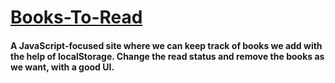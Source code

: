 # [Books-To-Read](https://mohd-arz.github.io/Books-To-Read/)
#### A JavaScript-focused site where we can keep track of books we add with the help of localStorage. Change the read status and remove the books as we want, with a good UI.
